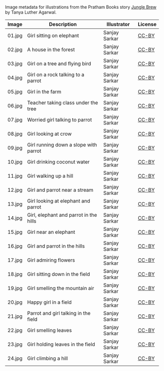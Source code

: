 Image metadata for illustrations from the Pratham Books story [Jungle Brew](https://storyweaver.org.in/stories/140-jungle-brew) by Tanya Luther Agarwal.

Image | Description | Illustrator | License
----- | ----------- | ----------- | -------
01.jpg | Girl sitting on elephant | Sanjay Sarkar | [CC-BY](https://creativecommons.org/licenses/by/4.0/)
02.jpg | A house in the forest | Sanjay Sarkar | [CC-BY](https://creativecommons.org/licenses/by/4.0/)
03.jpg | Girl on a tree and flying bird | Sanjay Sarkar | [CC-BY](https://creativecommons.org/licenses/by/4.0/)
04.jpg | Girl on a rock talking to a parrot | Sanjay Sarkar | [CC-BY](https://creativecommons.org/licenses/by/4.0/)
05.jpg | Girl in the farm | Sanjay Sarkar | [CC-BY](https://creativecommons.org/licenses/by/4.0/)
06.jpg | Teacher taking class under the tree | Sanjay Sarkar | [CC-BY](https://creativecommons.org/licenses/by/4.0/)
07.jpg | Worried girl talking to parrot | Sanjay Sarkar | [CC-BY](https://creativecommons.org/licenses/by/4.0/)
08.jpg | Girl looking at crow | Sanjay Sarkar | [CC-BY](https://creativecommons.org/licenses/by/4.0/)
09.jpg | Girl running down a slope with parrot | Sanjay Sarkar | [CC-BY](https://creativecommons.org/licenses/by/4.0/)
10.jpg | Girl drinking coconut water | Sanjay Sarkar | [CC-BY](https://creativecommons.org/licenses/by/4.0/)
11.jpg | Girl walking up a hill  | Sanjay Sarkar | [CC-BY](https://creativecommons.org/licenses/by/4.0/)
12.jpg | Girl and parrot near a stream | Sanjay Sarkar | [CC-BY](https://creativecommons.org/licenses/by/4.0/)
13.jpg | Girl looking at elephant and parrot | Sanjay Sarkar | [CC-BY](https://creativecommons.org/licenses/by/4.0/)
14.jpg | Girl, elephant and parrot in the hills | Sanjay Sarkar | [CC-BY](https://creativecommons.org/licenses/by/4.0/)
15.jpg | Girl near an elephant | Sanjay Sarkar | [CC-BY](https://creativecommons.org/licenses/by/4.0/)
16.jpg | Girl and parrot in the hills | Sanjay Sarkar | [CC-BY](https://creativecommons.org/licenses/by/4.0/)
17.jpg | Girl admiring flowers | Sanjay Sarkar | [CC-BY](https://creativecommons.org/licenses/by/4.0/)
18.jpg | Girl sitting down in the field | Sanjay Sarkar | [CC-BY](https://creativecommons.org/licenses/by/4.0/)
19.jpg | Girl smelling the mountain air | Sanjay Sarkar | [CC-BY](https://creativecommons.org/licenses/by/4.0/)
20.jpg | Happy girl in a field | Sanjay Sarkar | [CC-BY](https://creativecommons.org/licenses/by/4.0/)
21.jpg | Parrot and girl talking in the field  | Sanjay Sarkar | [CC-BY](https://creativecommons.org/licenses/by/4.0/)
22.jpg | Girl smelling leaves | Sanjay Sarkar | [CC-BY](https://creativecommons.org/licenses/by/4.0/)
23.jpg | Girl holding leaves in the field  | Sanjay Sarkar | [CC-BY](https://creativecommons.org/licenses/by/4.0/)
24.jpg | Girl climbing a hill | Sanjay Sarkar | [CC-BY](https://creativecommons.org/licenses/by/4.0/)
